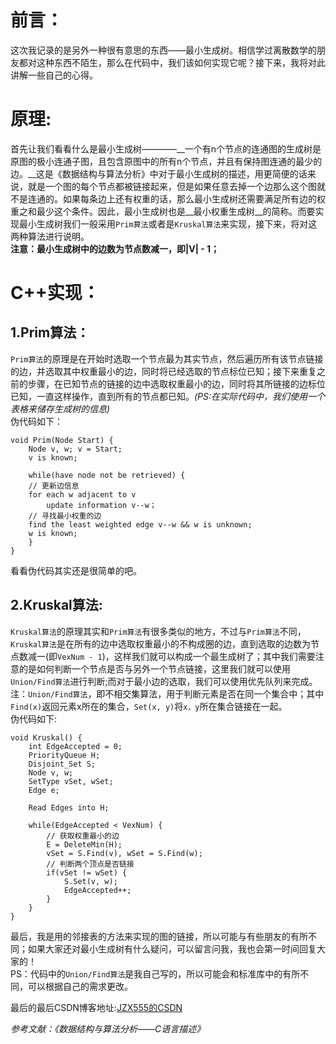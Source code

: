 # 前言：  
这次我记录的是另外一种很有意思的东西——最小生成树。相信学过离散数学的朋友都对这种东西不陌生，那么在代码中，我们该如何实现它呢？接下来，我将对此讲解一些自己的心得。

# 原理:  
首先让我们看看什么是最小生成树————__一个有n个节点的连通图的生成树是原图的极小连通子图，且包含原图中的所有n个节点，并且有保持图连通的最少的边。__这是《数据结构与算法分析》中对于最小生成树的描述，用更简便的话来说，就是一个图的每个节点都被链接起来，但是如果任意去掉一个边那么这个图就不是连通的。如果每条边上还有权重的话，那么最小生成树还需要满足所有边的权重之和最少这个条件。因此，最小生成树也是__最小权重生成树__的简称。而要实现最小生成树我们一般采用`Prim算法`或者是`Kruskal算法`来实现，接下来，将对这两种算法进行说明。  
**注意：最小生成树中的边数为节点数减一，即|V| - 1；**

# C++实现：  
## 1.Prim算法：
`Prim算法`的原理是在开始时选取一个节点最为其实节点，然后遍历所有该节点链接的边，并选取其中权重最小的边，同时将已经选取的节点标位已知；接下来重复之前的步骤，在已知节点的链接的边中选取权重最小的边，同时将其所链接的边标位已知，一直这样操作，直到所有的节点都已知。*(PS:在实际代码中，我们使用一个表格来储存生成树的信息)*  
伪代码如下：  

	void Prim(Node Start) {   
	    Node v, w; v = Start;   
	    v is known;  
	  
	    while(have node not be retrieved) {   
	    // 更新边信息   
	    for each w adjacent to v   
	        update information v--w；   
	    // 寻找最小权重的边   
	    find the least weighted edge v--w && w is unknown;  
	    w is known;   
	    }  
	} 

看看伪代码其实还是很简单的吧。

## 2.Kruskal算法:  
`Kruskal算法`的原理其实和`Prim算法`有很多类似的地方，不过与`Prim算法`不同，`Kruskal算法`是在所有的边中选取权重最小的不构成圈的边，直到选取的边数为节点数减一(即`VexNum - 1`)，这样我们就可以构成一个最生成树了；其中我们需要注意的是如何判断一个节点是否与另外一个节点链接，这里我们就可以使用`Union/Find算法`进行判断;而对于最小边的选取，我们可以使用优先队列来完成。  
注：`Union/Find算法`，即不相交集算法，用于判断元素是否在同一个集合中；其中`Find(x)`返回元素x所在的集合，`Set(x, y)`将`x，y`所在集合链接在一起。  
伪代码如下:  

	void Kruskal() {  
	    int EdgeAccepted = 0;  
	    PriorityQueue H;  
	    Disjoint_Set S;  
	    Node v, w;  
	    SetType vSet, wSet;  
	    Edge e;  
	      
	    Read Edges into H;  
	  
	    while(EdgeAccepted < VexNum) {  
	        // 获取权重最小的边  
	        E = DeleteMin(H);  
	        vSet = S.Find(v), wSet = S.Find(w);  
	        // 判断两个顶点是否链接  
	        if(vSet != wSet) {  
	            S.Set(v, w);  
	            EdgeAccepted++;  
	        }  
	    }  
	}

最后，我是用的邻接表的方法来实现的图的链接，所以可能与有些朋友的有所不同；如果大家还对最小生成树有什么疑问，可以留言问我，我也会第一时间回复大家的！  
PS：代码中的`Union/Find算法`是我自己写的，所以可能会和标准库中的有所不同，可以根据自己的需求更改。

最后的最后CSDN博客地址:[JZX555的CSDN](http://blog.csdn.net/weixin_41427400/article/details/79436369)

*参考文献：《数据结构与算法分析——C语言描述》*